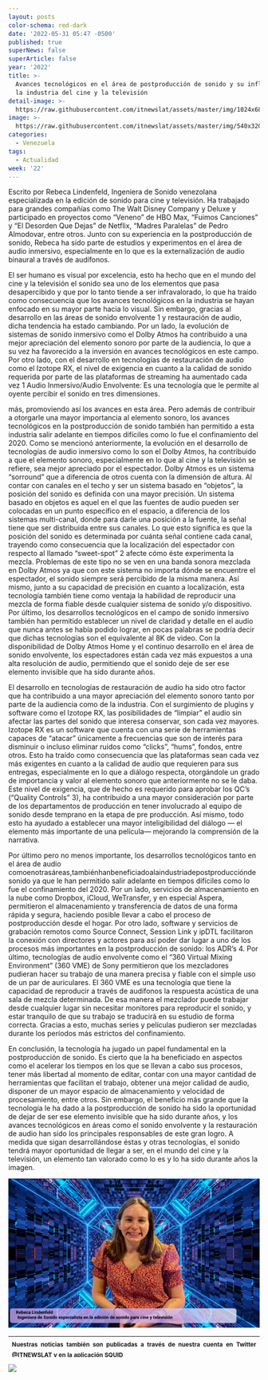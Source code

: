 ```yaml
---
layout: posts
color-schema: red-dark
date: '2022-05-31 05:47 -0500'
published: true
superNews: false
superArticle: false
year: '2022'
title: >-
  Avances tecnológicos en el área de postproducción de sonido y su influencia en
  la industria del cine y la televisión
detail-image: >-
  https://raw.githubusercontent.com/itnewslat/assets/master/img/1024x680/Rebeca-Lindenfeld-g.jpg
image: >-
  https://raw.githubusercontent.com/itnewslat/assets/master/img/540x320/Rebeca-Lindenfeld-p.jpg
categories:
  - Venezuela
tags:
  - Actualidad
week: '22'
---
```

Escrito por Rebeca Lindenfeld, Ingeniera de Sonido venezolana especializada en la edición de sonido para cine y televisión. Ha trabajado para grandes compañías como The Walt Disney Company y Deluxe y participado en proyectos como “Veneno” de HBO Max, “Fuimos Canciones” y “El Desorden Que Dejas” de Netflix, “Madres Paralelas” de Pedro Almodovar, entre otros. Junto con su experiencia en la postproducción de sonido, Rebeca ha sido parte de estudios y experimentos en el área de audio inmersivo, especialmente en lo que es la externalización de audio binaural a través de audífonos.

El ser humano es visual por excelencia, esto ha hecho que en el mundo del cine y la televisión el sonido sea uno de los elementos que pasa desapercibido y que por lo tanto tiende a ser infravalorado, lo que ha traído como consecuencia que los avances tecnológicos en la industria se hayan enfocado en su mayor parte hacia lo visual. Sin embargo, gracias al desarrollo en las áreas de sonido envolvente 1 y restauración de audio, dicha tendencia ha estado cambiando. Por un lado, la evolución de sistemas de sonido inmersivo como el Dolby Atmos ha contribuido a una mejor apreciación del elemento sonoro por parte de la audiencia, lo que a su vez ha favorecido a la inversión en avances tecnológicos en este campo. Por otro lado, con el desarrollo en tecnologías de restauración de audio como el Izotope RX, el nivel de exigencia en cuanto a la calidad de sonido requerida por parte de las plataformas de streaming ha aumentado cada vez
1 Audio Inmersivo/Audio Envolvente: Es una tecnología que le permite al oyente percibir el sonido en tres dimensiones.
    
 más, promoviendo así los avances en esta área. Pero además de contribuir a otorgarle una mayor importancia al elemento sonoro, los avances tecnológicos en la postproducción de sonido también han permitido a esta industria salir adelante en tiempos difíciles como lo fue el confinamiento del 2020.
Como se mencionó anteriormente, la evolución en el desarrollo de tecnologías de audio inmersivo como lo son el Dolby Atmos, ha contribuido a que el elemento sonoro, especialmente en lo que al cine y la televisión se refiere, sea mejor apreciado por el espectador. Dolby Atmos es un sistema “sorround” que a diferencia de otros cuenta con la dimensión de altura. Al contar con canales en el techo y ser un sistema basado en “objetos”, la posición del sonido es definida con una mayor precisión. Un sistema basado en objetos es aquel en el que las fuentes de audio pueden ser colocadas en un punto específico en el espacio, a diferencia de los sistemas multi-canal, donde para darle una posición a la fuente, la señal tiene que ser distribuida entre sus canales. Lo que esto significa es que la posición del sonido es determinada por cuánta señal contiene cada canal, trayendo como consecuencia que la localización del espectador con respecto al llamado “sweet-spot” 2 afecte cómo éste experimenta la mezcla. Problemas de este tipo no se ven en una banda sonora mezclada en Dolby Atmos ya que con este sistema no importa dónde se encuentre el espectador, el sonido siempre será percibido de la misma manera. Así mismo, junto a su capacidad de precisión en cuanto a localización, esta tecnología también tiene como ventaja la habilidad de reproducir una mezcla de forma fiable desde cualquier sistema de sonido y/o dispositivo. Por último, los desarrollos tecnológicos en el campo de sonido inmersivo también han permitido establecer un nivel de claridad y detalle en el audio que nunca antes se había podido lograr, en pocas palabras se podría decir que dichas tecnologías son el equivalente al 8K de video. Con la disponibilidad de Dolby Atmos Home y el continuo desarrollo en el área de sonido envolvente, los espectadores están cada vez más expuestos a una alta resolución de audio, permitiendo que el sonido deje de ser ese elemento invisible que ha sido durante años.

El desarrollo en tecnologías de restauración de audio ha sido otro factor que ha contribuido a una mayor apreciación del elemento sonoro tanto por parte de la audiencia como de la industria. Con el surgimiento de plugins y software como el Izotope RX, las posibilidades de “limpiar” el audio sin afectar las partes del sonido que interesa conservar, son cada vez mayores. Izotope RX es un software que cuenta con una serie de herramientas capaces de “atacar” únicamente a frecuencias que son de interés para disminuir o incluso eliminar ruidos como “clicks”, “hums”, fondos, entre otros. Esto ha traído como consecuencia que las plataformas sean cada vez más exigentes en cuanto a la calidad de audio que requieren para sus entregas, especialmente en lo que a diálogo respecta, otorgándole un grado de importancia y valor al elemento sonoro que anteriormente no se le daba. Este nivel de exigencia, que de hecho es requerido para aprobar los QC’s (“Quality Controls” 3), ha contribuido a una mayor consideración por parte de los departamentos de producción en tener involucrado al equipo de sonido desde temprano en la etapa de pre producción. Así mismo, todo esto ha ayudado a establecer una mayor inteligibilidad del diálogo — el elemento más importante de una película— mejorando la comprensión de la narrativa.

Por último pero no menos importante, los desarrollos tecnológicos tanto en el área de audio comoenotrasáreas,tambiénhanbeneficiadoalaindustriadepostproduccióndesonido ya que le han permitido salir adelante en tiempos difíciles como lo fue el confinamiento del 2020. Por un lado, servicios de almacenamiento en la nube como Dropbox, iCloud, WeTransfer, y en especial Aspera, permitieron el almacenamiento y transferencia de datos de una forma rápida y segura, haciendo posible llevar a cabo el proceso de postproducción desde el hogar. Por otro lado, software y servicios de grabación remotos como Source Connect, Session Link y ipDTL facilitaron la conexión con directores y actores para así poder dar lugar a uno de los procesos más importantes en la postproducción de sonido: los ADR’s 4. Por último, tecnologías de audio envolvente como el “360 Virtual Mixing Environment” (360 VME) de Sony permitieron que los mezcladores pudieran hacer su trabajo de una manera precisa y fiable con el simple uso de un par de auriculares. El 360 VME es una tecnología que tiene la capacidad de reproducir a través de audífonos la respuesta acústica de una sala de mezcla determinada. De esa manera el mezclador puede trabajar desde cualquier lugar sin necesitar monitores para reproducir el sonido, y estar tranquilo de que su trabajo se traducirá en su estudio de forma correcta. Gracias a esto, muchas series y películas pudieron ser mezcladas durante los períodos más estrictos del confinamiento.

En conclusión, la tecnología ha jugado un papel fundamental en la postproducción de sonido. Es cierto que la ha beneficiado en aspectos como el acelerar los tiempos en los que se llevan a cabo sus procesos, tener más libertad al momento de editar, contar con una mayor cantidad de herramientas que facilitan el trabajo, obtener una mejor calidad de audio, disponer de un mayor espacio de almacenamiento y velocidad de procesamiento, entre otros. Sin embargo, el beneficio más grande que la tecnología le ha dado a la postproducción de sonido ha sido la oportunidad de dejar de ser ese elemento invisible que ha sido durante años, y los avances tecnológicos en áreas como el sonido envolvente y la restauración de audio han sido los principales responsables de este gran logro. A medida que sigan desarrollándose éstas y otras tecnologías, el sonido tendrá mayor oportunidad de llegar a ser, en el mundo del cine y la televisión, un elemento tan valorado como lo es y lo ha sido durante años la imagen.

![](https://raw.githubusercontent.com/itnewslat/assets/master/img/540x320/Rebeca-Lindenfeld-p.jpg)

<table style="height: 42px;" width="569">
<tbody>
<tr>
<td style="text-align: justify;"><sub><strong>Nuestras noticias también son publicadas a través de nuestra cuenta en Twitter <a href="https://twitter.com/itnewslat?lang=es">@ITNEWSLAT</a> y en la aplicación <a href="https://squidapp.co/en/">SQUID</a></strong></sub></td>
</tr>
</tbody>
</table>

<img src="https://tracker.metricool.com/c3po.jpg?hash=56f88a41e39ab42c063cc51676587a04"/>